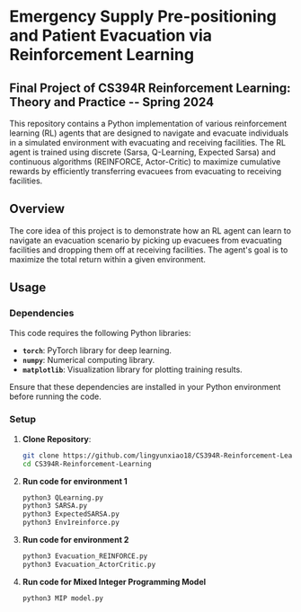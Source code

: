# Emergency Supply Pre-positioning and Patient Evacuation via Reinforcement Learning
## Final Project of CS394R Reinforcement Learning: Theory and Practice -- Spring 2024

This repository contains a Python implementation of various reinforcement learning (RL) agents that are designed to navigate and evacuate individuals in a simulated environment with evacuating and receiving facilities. The RL agent is trained using discrete (Sarsa, Q-Learning, Expected Sarsa) and continuous algorithms (REINFORCE, Actor-Critic) to maximize cumulative rewards by efficiently transferring evacuees from evacuating to receiving facilities. 

## Overview

The core idea of this project is to demonstrate how an RL agent can learn to navigate an evacuation scenario by picking up evacuees from evacuating facilities and dropping them off at receiving facilities. The agent's goal is to maximize the total return within a given environment.

## Usage

### Dependencies

This code requires the following Python libraries:

- **`torch`**: PyTorch library for deep learning.
- **`numpy`**: Numerical computing library.
- **`matplotlib`**: Visualization library for plotting training results.

Ensure that these dependencies are installed in your Python environment before running the code.

### Setup

1. **Clone Repository**:

   ```bash
   git clone https://github.com/lingyunxiao18/CS394R-Reinforcement-Learning.git
   cd CS394R-Reinforcement-Learning

2. **Run code for environment 1**

    ```bash
   python3 QLearning.py
   python3 SARSA.py
   python3 ExpectedSARSA.py
   python3 Env1reinforce.py    

3. **Run code for environment 2**

   ```bash
   python3 Evacuation_REINFORCE.py
   python3 Evacuation_ActorCritic.py

4. **Run code for Mixed Integer Programming Model**

   ```bash
   python3 MIP model.py

